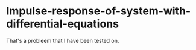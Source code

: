 # Impulse-response-of-system-with-differential-equations
That's a probleem that I have been tested on.
